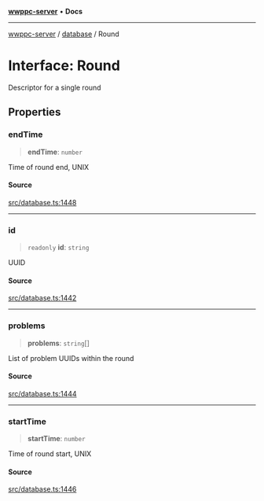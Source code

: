 [**wwppc-server**](../../README.md) • **Docs**

***

[wwppc-server](../../modules.md) / [database](../README.md) / Round

# Interface: Round

Descriptor for a single round

## Properties

### endTime

> **endTime**: `number`

Time of round end, UNIX

#### Source

[src/database.ts:1448](https://github.com/WWPPC/WWPPC-server/blob/5af5647ee3617fa27e87b8a991f7e99d942ffb71/src/database.ts#L1448)

***

### id

> `readonly` **id**: `string`

UUID

#### Source

[src/database.ts:1442](https://github.com/WWPPC/WWPPC-server/blob/5af5647ee3617fa27e87b8a991f7e99d942ffb71/src/database.ts#L1442)

***

### problems

> **problems**: `string`[]

List of problem UUIDs within the round

#### Source

[src/database.ts:1444](https://github.com/WWPPC/WWPPC-server/blob/5af5647ee3617fa27e87b8a991f7e99d942ffb71/src/database.ts#L1444)

***

### startTime

> **startTime**: `number`

Time of round start, UNIX

#### Source

[src/database.ts:1446](https://github.com/WWPPC/WWPPC-server/blob/5af5647ee3617fa27e87b8a991f7e99d942ffb71/src/database.ts#L1446)
